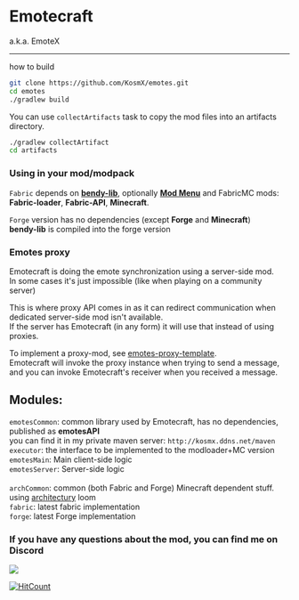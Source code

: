 # Emotecraft  
a.k.a. EmoteX  

---
how to build
```bash
git clone https://github.com/KosmX/emotes.git
cd emotes
./gradlew build
```
You can use `collectArtifacts` task to copy the mod files into an artifacts directory.  
```bash
./gradlew collectArtifact
cd artifacts
```
  
### Using in your mod/modpack  

`Fabric` depends on [**bendy-lib**](https://github.com/KosmX/bendy-lib), optionally [**Mod Menu**](https://github.com/TerraformersMC/ModMenu)   and FabricMC mods: **Fabric-loader**, **Fabric-API**, **Minecraft**.  


`Forge` version has no dependencies (except **Forge** and **Minecraft**)  
**bendy-lib** is compiled into the forge version  

### Emotes proxy
Emotecraft is doing the emote synchronization using a server-side mod.  
In some cases it's just impossible (like when playing on a community server)
   
This is where proxy API comes in as it can redirect communication when dedicated server-side mod isn't available.  
If the server has Emotecraft (in any form) it will use that instead of using proxies.  

To implement a proxy-mod, see [emotes-proxy-template](https://github.com/KosmX/emotes-proxy-template).  
Emotecraft will invoke the proxy instance when trying to send a message,  
and you can invoke Emotecraft's receiver when you received a message. 


Modules:
--------
`emotesCommon`: common library used by Emotecraft, has no dependencies, published as **emotesAPI**  
    you can find it in my private maven server: `http://kosmx.ddns.net/maven`  
`executor`: the interface to be implemented to the modloader+MC version  
`emotesMain`: Main client-side logic    
`emotesServer`: Server-side logic    
<br>
`archCommon`: common (both Fabric and Forge) Minecraft dependent stuff. using [architectury](https://github.com/architectury/forgified-fabric-loom) loom  
`fabric`: latest fabric implementation  
`forge`: latest Forge implementation  

### If you have any questions about the mod, you can find me on Discord
[![](https://img.shields.io/discord/737216980095991838?label=Discord)](https://discord.gg/6NfdRuE)


[![HitCount](http://hits.dwyl.com/kosmx/emotes.svg)](http://hits.dwyl.com/kosmx/emotes)
